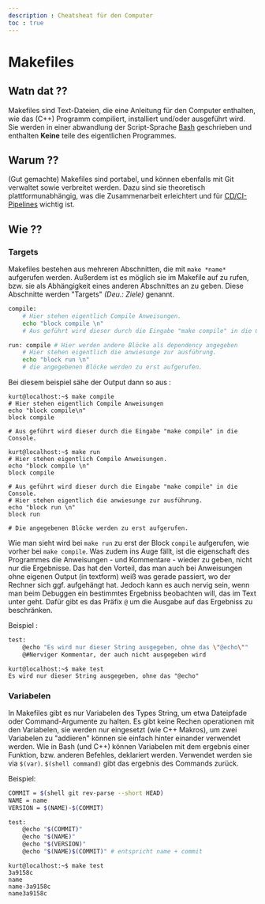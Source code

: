 ```yaml
---
description : Cheatsheat für den Computer
toc : true
---
```


# Makefiles

## Watn dat ??

Makefiles sind Text-Dateien, die eine Anleitung für den Computer enthalten, wie
das (C++) Programm compiliert, installiert und/oder ausgeführt wird. Sie werden in
einer abwandlung der Script-Sprache [Bash](bash.md) geschrieben und enthalten **Keine** teile des eigentlichen Programmes.

## Warum ??

(Gut gemachte) Makefiles sind portabel, und können ebenfalls mit Git verwaltet
sowie verbreitet werden. Dazu sind sie theoretisch plattformunabhängig, was die
Zusammenarbeit erleichtert und für [CD/CI-Pipelines](pipeline.md) wichtig ist.

## Wie ??

### Targets

Makefiles bestehen aus mehreren Abschnitten, die mit  `make *name*` aufgerufen
werden. Außerdem ist es möglich sie im Makefile auf zu rufen, bzw. sie als
Abhängigkeit eines anderen Abschnittes an zu geben. Diese Abschnitte werden "Targets"
*(Deu.: Ziele)* genannt.

```bash
compile:
    # Hier stehen eigentlich Compile Anweisungen.
    echo "block compile \n"
    # Aus geführt wird dieser durch die Eingabe "make compile" in die Console.

run: compile # Hier werden andere Blöcke als dependency angegeben
    # Hier stehen eigentlich die anwiesunge zur ausführung.
    echo "block run \n"
    # die angegebenen Blöcke werden zu erst aufgerufen.
```

Bei diesem beispiel sähe der Output dann so aus :

```terminal
kurt@localhost:~$ make compile
# Hier stehen eigentlich Compile Anweisungen
echo "block compile\n"     
block compile 

# Aus geführt wird dieser durch die Eingabe "make compile" in die Console.
```

```terminal
kurt@localhost:~$ make run
# Hier stehen eigentlich Compile Anweisungen.
echo "block compile \n"
block compile

# Aus geführt wird dieser durch die Eingabe "make compile" in die Console.
# Hier stehen eigentlich die anwiesunge zur ausführung.
echo "block run \n"
block run

# Die angegebenen Blöcke werden zu erst aufgerufen.  
```

Wie man sieht wird bei `make run` zu erst der Block `compile` aufgerufen, wie vorher bei `make compile`.
Was zudem ins Auge fällt, ist die eigenschaft des Programmes die Anweisungen -
und Kommentare - wieder zu geben, nicht nur die Ergebnisse. Das hat den Vorteil,
das man auch bei Anweisungen ohne eigenen Output (in textform) weiß was gerade
passiert, wo der Rechner sich ggf. aufgehängt hat. Jedoch kann es auch nervig
sein, wenn man beim Debuggen ein bestimmtes Ergebniss beobachten will, das im
Text unter geht. Dafür gibt es das Präfix `@` um die Ausgabe auf das Ergebniss zu
beschränken.  

Beispiel :

```bash
test:
    @echo "Es wird nur dieser String ausgegeben, ohne das \"@echo\""
    @#Nerviger Kommentar, der auch nicht ausgegeben wird

```

```terminal
kurt@localhost:~$ make test
Es wird nur dieser String ausgegeben, ohne das "@echo"
```

### Variabelen

In Makefiles gibt es nur Variabelen des Types String, um etwa Dateipfade oder
Command-Argumente zu halten. Es gibt keine Rechen operationen mit den Variabelen, sie
werden nur eingesetzt (wie C++ Makros), um zwei Variabelen zu "addieren" können sie
einfach hinter einander verwendet werden. Wie in Bash (und C++) können Variabelen mit dem
ergebnis einer Funktion, bzw. anderen Befehles, deklariert werden. Verwendet werden sie
via `$(var)`. `$(shell command)` gibt das ergebnis des Commands zurück.

Beispiel:

```bash
COMMIT = $(shell git rev-parse --short HEAD)
NAME = name
VERSION = $(NAME)-$(COMMIT)

test:
    @echo "$(COMMIT)"
    @echo "$(NAME)"
    @echo "$(VERSION)"
    @echo "$(NAME)$(COMMIT)" # entspricht name + commit
```

```terminal
kurt@localhost:~$ make test
3a9158c
name
name-3a9158c
name3a9158c 
```
